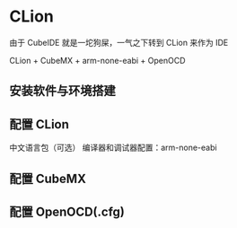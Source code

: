 # CLion

由于 CubeIDE 就是一坨狗屎，一气之下转到 CLion 来作为 IDE

CLion + CubeMX + arm-none-eabi + OpenOCD

## 安装软件与环境搭建

## 配置 CLion

中文语言包（可选）
编译器和调试器配置：arm-none-eabi

## 配置 CubeMX

## 配置 OpenOCD(.cfg)
